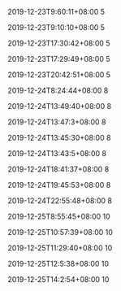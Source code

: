2019-12-23T9:60:11+08:00 
5 
 
2019-12-23T9:10:10+08:00 
5 
 
2019-12-23T17:30:42+08:00 
5 
 
2019-12-23T17:29:49+08:00 
5 
 
2019-12-23T20:42:51+08:00 
5 
 
2019-12-24T8:24:44+08:00 
8 
 
2019-12-24T13:49:40+08:00 
8 
 
2019-12-24T13:47:3+08:00 
8 
 
2019-12-24T13:45:30+08:00 
8 
 
2019-12-24T13:43:5+08:00 
8 
 
2019-12-24T18:41:37+08:00 
8 
 
2019-12-24T19:45:53+08:00 
8 
 
2019-12-24T22:55:48+08:00 
8 
 
2019-12-25T8:55:45+08:00 
10 
 
2019-12-25T10:57:39+08:00 
10 
 
2019-12-25T11:29:40+08:00 
10 
 
2019-12-25T12:5:38+08:00 
10 
 
2019-12-25T14:2:54+08:00 
10 
 

